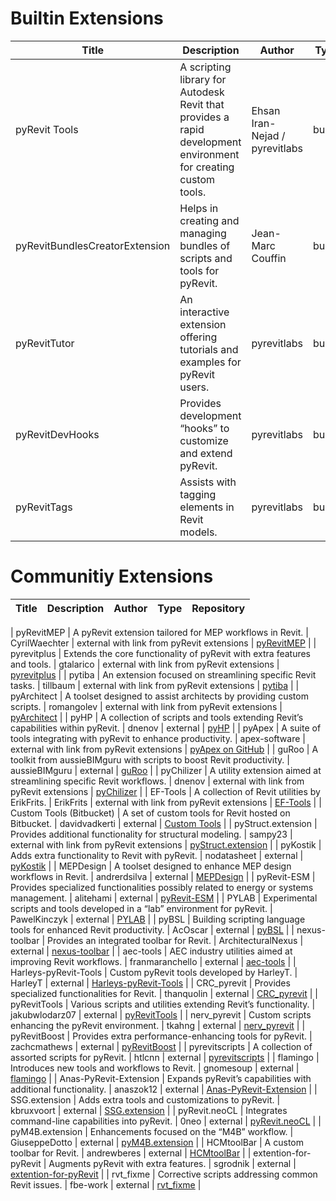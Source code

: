 
# Builtin Extensions

| Title                                | Description                                                                                                           | Author               | Type                                       | Repository |
|--------------------------------------|-----------------------------------------------------------------------------------------------------------------------|----------------------|-------------------------------------------|------------|
| pyRevit Tools                        | A scripting library for Autodesk Revit that provides a rapid development environment for creating custom tools.      | Ehsan Iran-Nejad / pyrevitlabs | builtin | [pyRevit](https://github.com/pyrevitlabs/pyRevit) |
| pyRevitBundlesCreatorExtension       | Helps in creating and managing bundles of scripts and tools for pyRevit.                                             | Jean-Marc Couffin   | builtin | [pyRevitBundlesCreatorExtension](https://github.com/pyrevitlabs/pyRevit/tree/develop/extensions/pyRevitBundlesCreatorExtension.extension) |
| pyRevitTutor                         | An interactive extension offering tutorials and examples for pyRevit users.                                          | pyrevitlabs         | builtin | [pyRevitTutor](https://github.com/pyrevitlabs/pyRevit/tree/develop/extensions/pyRevitTutor.extension) |
| pyRevitDevHooks                      | Provides development “hooks” to customize and extend pyRevit.                                                         | pyrevitlabs         | builtin | [pyRevitDevHooks](https://github.com/pyrevitlabs/pyRevit/tree/develop/extensions/pyRevitDevHooks.extension) |
| pyRevitTags                          | Assists with tagging elements in Revit models.                                                                       | pyrevitlabs         | builtin | [pyRevitTags](https://github.com/pyrevitlabs/pyRevit/tree/develop/extensions/pyRevitTags.extension) |

# Communitiy Extensions

| Title                                | Description                                                                                                           | Author               | Type                                       | Repository |
|--------------------------------------|-----------------------------------------------------------------------------------------------------------------------|----------------------|-------------------------------------------|------------|

| pyRevitMEP                           | A pyRevit extension tailored for MEP workflows in Revit.                                                              | CyrilWaechter       | external with link from pyRevit extensions | [pyRevitMEP](https://github.com/CyrilWaechter/pyRevitMEP) |
| pyrevitplus                          | Extends the core functionality of pyRevit with extra features and tools.                                              | gtalarico           | external with link from pyRevit extensions | [pyrevitplus](https://github.com/gtalarico/pyrevitplus) |
| pytiba                               | An extension focused on streamlining specific Revit tasks.                                                            | tillbaum            | external with link from pyRevit extensions | [pytiba](https://github.com/tillbaum/pytiba) |
| pyArchitect                          | A toolset designed to assist architects by providing custom scripts.                                                  | romangolev          | external with link from pyRevit extensions | [pyArchitect](https://github.com/romangolev/pyArchitect) |
| pyHP                                 | A collection of scripts and tools extending Revit’s capabilities within pyRevit.                                     | dnenov              | external | [pyHP](https://github.com/dnenov/pyHP) |
| pyApex                               | A suite of tools integrating with pyRevit to enhance productivity.                                                    | apex-software       | external with link from pyRevit extensions | [pyApex on GitHub](https://github.com/apex-software/pyApex) |
| guRoo                                | A toolkit from aussieBIMguru with scripts to boost Revit productivity.                                               | aussieBIMguru       | external | [guRoo](https://github.com/aussieBIMguru/guRoo) |
| pyChilizer                           | A utility extension aimed at streamlining specific Revit workflows.                                                  | dnenov              | external with link from pyRevit extensions | [pyChilizer](https://github.com/dnenov/pyChilizer) |
| EF-Tools                             | A collection of Revit utilities by ErikFrits.                                                                        | ErikFrits           | external with link from pyRevit extensions | [EF-Tools](https://github.com/ErikFrits/EF-Tools) |
| Custom Tools (Bitbucket)             | A set of custom tools for Revit hosted on Bitbucket.                                                                 | davidvadkerti       | external | [Custom Tools](https://bitbucket.org/davidvadkerti/customtools/src/master/) |
| pyStruct.extension                   | Provides additional functionality for structural modeling.                                                            | sampy23             | external with link from pyRevit extensions | [pyStruct.extension](https://github.com/sampy23/pyStruct.extension) |
| pyKostik                             | Adds extra functionality to Revit with pyRevit.                                                                     | nodatasheet         | external | [pyKostik](https://github.com/nodatasheet/pyKostik) |
| MEPDesign                            | A toolset designed to enhance MEP design workflows in Revit.                                                         | andrerdsilva        | external | [MEPDesign](https://github.com/andrerdsilva/MEPDesign) |
| pyRevit-ESM                          | Provides specialized functionalities possibly related to energy or systems management.                               | alitehami           | external | [pyRevit-ESM](https://github.com/alitehami/pyRevit-ESM) |
| PYLAB                                | Experimental scripts and tools developed in a “lab” environment for pyRevit.                                         | PawelKinczyk        | external | [PYLAB](https://github.com/PawelKinczyk/PYLAB) |
| pyBSL                                | Building scripting language tools for enhanced Revit productivity.                                                   | AcOscar             | external | [pyBSL](https://github.com/AcOscar/pyBSL) |
| nexus-toolbar                        | Provides an integrated toolbar for Revit.                                                                           | ArchitecturalNexus  | external | [nexus-toolbar](https://github.com/ArchitecturalNexus/nexus-toolbar) |
| aec-tools                            | AEC industry utilities aimed at improving Revit workflows.                                                           | franmaranchello     | external | [aec-tools](https://github.com/franmaranchello/aec-tools) |
| Harleys-pyRevit-Tools                | Custom pyRevit tools developed by HarleyT.                                                                          | HarleyT             | external | [Harleys-pyRevit-Tools](https://github.com/HarleyT/Harleys-pyRevit-Tools) |
| CRC_pyrevit                          | Provides specialized functionalities for Revit.                                                                     | thanquolin          | external | [CRC_pyrevit](https://github.com/thanquolin/CRC_pyrevit) |
| pyRevitTools                         | Various scripts and utilities extending Revit’s functionality.                                                       | jakubwlodarz07      | external | [pyRevitTools](https://github.com/jakubwlodarz07/pyRevitTools) |
| nerv_pyrevit                         | Custom scripts enhancing the pyRevit environment.                                                                   | tkahng              | external | [nerv_pyrevit](https://github.com/tkahng/nerv_pyrevit) |
| pyRevitBoost                         | Provides extra performance-enhancing tools for pyRevit.                                                             | zachcmathews        | external | [pyRevitBoost](https://github.com/zachcmathews/pyRevitBoost) |
| pyrevitscripts                       | A collection of assorted scripts for pyRevit.                                                                      | htlcnn              | external | [pyrevitscripts](https://github.com/htlcnn/pyrevitscripts) |
| flamingo                             | Introduces new tools and workflows to Revit.                                                                      | gnomesoup           | external | [flamingo](https://github.com/gnomesoup/flamingo) |
| Anas-PyRevit-Extension               | Expands pyRevit’s capabilities with additional functionality.                                                       | anaszok12           | external | [Anas-PyRevit-Extension](https://github.com/anaszok12/Anas-PyRevit-Extension) |
| SSG.extension                        | Adds extra tools and customizations to pyRevit.                                                                    | kbruxvoort          | external | [SSG.extension](https://github.com/kbruxvoort/SSG.extension) |
| pyRevit.neoCL                        | Integrates command-line capabilities into pyRevit.                                                                 | 0neo                | external | [pyRevit.neoCL](https://github.com/0neo/pyRevit.neoCL) |
| pyM4B.extension                      | Enhancements focused on the “M4B” workflow.                                                                       | GiuseppeDotto       | external | [pyM4B.extension](https://github.com/GiuseppeDotto/pyM4B.extension) |
| HCMtoolBar                           | A custom toolbar for Revit.                                                                                        | andrewberes         | external | [HCMtoolBar](https://github.com/andrewberes/HCMtoolBar) |
| extention-for-pyRevit                | Augments pyRevit with extra features.                                                                             | sgrodnik            | external | [extention-for-pyRevit](https://github.com/sgrodnik/extention-for-pyRevit) |
| rvt_fixme                            | Corrective scripts addressing common Revit issues.                                                                | fbe-work            | external | [rvt_fixme](https://github.com/fbe-work/rvt_fixme) |

